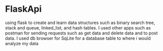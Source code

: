 # FlaskApi
using flask to create and learn data structures such as binary search tree, stack and queue, linked_list, and hash tables. I used other apps such as postman for sending requests such as get data and delete data and to post data. I used db browser for SqLite for a database table to where i would analyze my data
